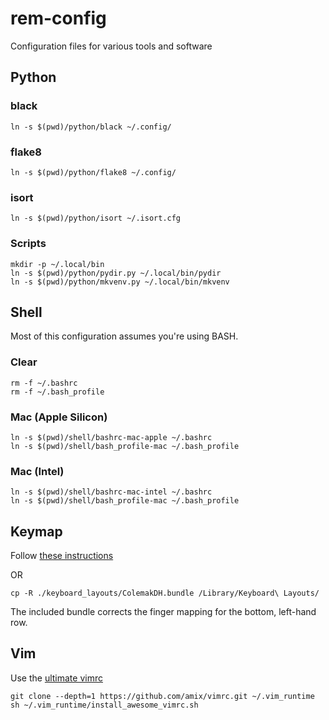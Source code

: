 # rem-config
Configuration files for various tools and software

## Python

### black

```shell
ln -s $(pwd)/python/black ~/.config/
```

### flake8

```shell
ln -s $(pwd)/python/flake8 ~/.config/
```

### isort

```shell
ln -s $(pwd)/python/isort ~/.isort.cfg
```

### Scripts

```shell
mkdir -p ~/.local/bin
ln -s $(pwd)/python/pydir.py ~/.local/bin/pydir
ln -s $(pwd)/python/mkvenv.py ~/.local/bin/mkvenv
```

## Shell

Most of this configuration assumes you're using BASH.

### Clear
```shell
rm -f ~/.bashrc
rm -f ~/.bash_profile
```

### Mac (Apple Silicon)

```shell
ln -s $(pwd)/shell/bashrc-mac-apple ~/.bashrc
ln -s $(pwd)/shell/bash_profile-mac ~/.bash_profile
```

### Mac (Intel)
```shell
ln -s $(pwd)/shell/bashrc-mac-intel ~/.bashrc
ln -s $(pwd)/shell/bash_profile-mac ~/.bash_profile
```

## Keymap

Follow [these instructions](https://github.com/ColemakMods/mod-dh/tree/master/macOS)

OR

```shell
cp -R ./keyboard_layouts/ColemakDH.bundle /Library/Keyboard\ Layouts/
```

The included bundle corrects the finger mapping for the bottom, left-hand row.

## Vim

Use the [ultimate vimrc](https://github.com/amix/vimrc)

```shell
git clone --depth=1 https://github.com/amix/vimrc.git ~/.vim_runtime
sh ~/.vim_runtime/install_awesome_vimrc.sh
```